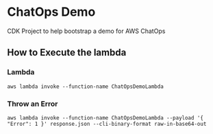 # ChatOps Demo

CDK Project to help bootstrap a demo for AWS ChatOps

## How to Execute the lambda

### Lambda 

    aws lambda invoke --function-name ChatOpsDemoLambda 

### Throw an Error

    aws lambda invoke --function-name ChatOpsDemoLambda --payload '{ "Error": 1 }' response.json --cli-binary-format raw-in-base64-out